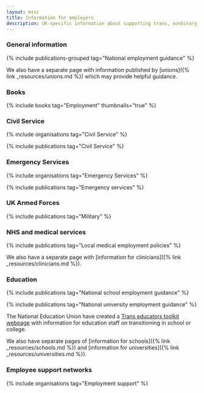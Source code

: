 ```yaml
---
layout: misc
title: Information for employers
description: UK-specific information about supporting trans, nonbinary, and gender non-conforming employees
---
```


### General information

{% include publications-grouped tag="National employment guidance" %}

We also have a separate page with information published by [unions]({% link _resources/unions.md %}) which may provide helpful guidance.

### Books

{% include books tag="Employment" thumbnails="true" %}

### Civil Service

{% include organisations tag="Civil Service" %}

{% include publications tag="Civil Service" %}

### Emergency Services

{% include organisations tag="Emergency Services" %}

{% include publications tag="Emergency services" %}

### UK Armed Forces

{% include publications tag="Military" %}

### NHS and medical services

{% include publications tag="Local medical employment policies" %}

We also have a separate page with [information for clinicians]({% link _resources/clinicians.md %}).

### Education

{% include publications tag="National school employment guidance" %}

{% include publications tag="National university employment guidance" %}

The National Education Union have created a [Trans educators toolkit webpage](https://neu.org.uk/advice/trans-educators-toolkit) with information for education staff on transitioning in school or college.

We also have separate pages of [information for schools]({% link _resources/schools.md %}) and [information for universities]({% link _resources/universities.md %}).

### Employee support networks

{% include organisations tag="Employment support" %}
